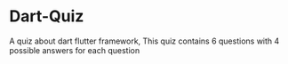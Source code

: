 # Dart-Quiz
A quiz about dart flutter framework, 
This quiz contains 6 questions with 4 possible answers for each question
